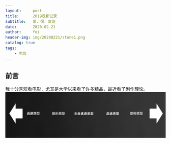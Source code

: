 ```yaml
---
layout:     post
title:      2019观影记录
subtitle:   爱，恨，友谊
date:       2020-02-21
author:     Yoi
header-img: img/20200221/stone1.png
catalog: true
tags:
    - 电影
---
```


##  前言
我十分喜欢看电影，尤其是大学以来看了许多精品，最近看了剧作理论。
![](/img/20200221/theory.png)
